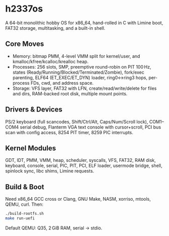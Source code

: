 # h2337os

A 64-bit monolithic hobby OS for x86_64, hand-rolled in C with Limine boot, FAT32 storage, multitasking, and a built-in shell.

## Core Moves
- Memory: bitmap PMM, 4-level VMM split for kernel/user, and kmalloc/kfree/kcalloc/krealloc heap.
- Processes: 256 slots, SMP, preemptive round-robin on PIT 100 Hz, states (Ready/Running/Blocked/Terminated/Zombie), fork/exec parenting, ELF64 (ET_EXEC/ET_DYN) loader, ring0↔ring3 hops, per-process FDs, cwd, and address space.
- Storage: VFS layer, FAT32 with LFN, create/read/write/delete for files and dirs, RAM-backed root disk, multiple mount points.

## Drivers & Devices
PS/2 keyboard (full scancodes, Shift/Ctrl/Alt, Caps/Num/Scroll lock), COM1–COM4 serial debug, Flanterm VGA text console with cursor+scroll, PCI bus scan with config access, 8254 PIT timer, 8259 PIC interrupts.

## Kernel Modules
GDT, IDT, PMM, VMM, heap, scheduler, syscalls, VFS, FAT32, RAM disk, keyboard, console, serial, PIC, PIT, PCI, ELF loader, usermode bridge, shell, spinlock sync, libc shims, Limine requests.

## Build & Boot
Need x86_64 GCC cross or Clang, GNU Make, NASM, xorriso, mtools, QEMU, curl. Then:
```bash
./build-rootfs.sh
make run-uefi
```
Default QEMU: Q35, 2 GiB RAM, serial → stdio.
